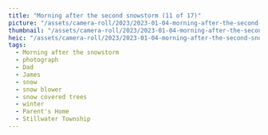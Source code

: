 ```yaml
---
title: "Morning after the second snowstorm (11 of 17)"
picture: "/assets/camera-roll/2023/2023-01-04-morning-after-the-second-snowstorm-11/20230104_172117004_iOS.jpg"
thumbnail: "/assets/camera-roll/2023/2023-01-04-morning-after-the-second-snowstorm-11/20230104_172117004_iOS-thumbnail.jpg"
heic: "/assets/camera-roll/2023/2023-01-04-morning-after-the-second-snowstorm-11/20230104_172117004_iOS.heic"
tags:
  - Morning after the snowstorm
  - photograph
  - Dad
  - James
  - snow
  - snow blower
  - snow covered trees
  - winter
  - Parent's Home
  - Stillwater Township
---
```

